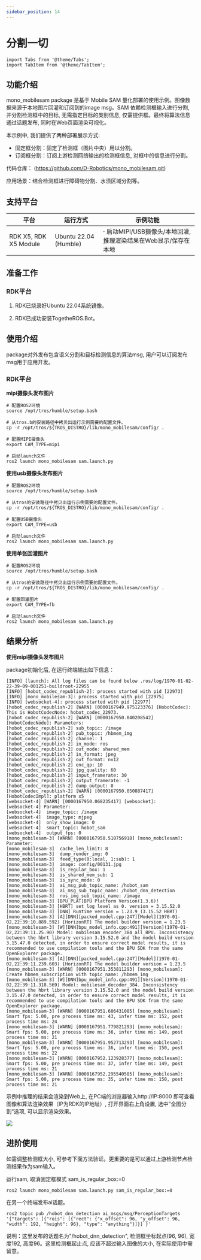 ```yaml
---
sidebar_position: 14
---
```

# 分割一切

```mdx-code-block
import Tabs from '@theme/Tabs';
import TabItem from '@theme/TabItem';
```

## 功能介绍

mono_mobilesam package 是基于 Mobile SAM 量化部署的使用示例。图像数据来源于本地图片回灌和订阅到的image msg。SAM 依赖检测框输入进行分割, 并分割检测框中的目标, 无需指定目标的类别信息, 仅需提供框。最终将算法信息通过话题发布, 同时在Web页面渲染可视化。

本示例中, 我们提供了两种部署展示方式:
- 固定框分割：固定了检测框（图片中央）用以分割。
- 订阅框分割：订阅上游检测网络输出的检测框信息, 对框中的信息进行分割。

代码仓库： (https://github.com/D-Robotics/mono_mobilesam.git)

应用场景：结合检测框进行障碍物分割、水渍区域分割等。

## 支持平台

| 平台                  | 运行方式     | 示例功能                                                     |
| --------------------- | ------------ | ------------------------------------------------------------ |
| RDK X5, RDK X5 Module | Ubuntu 22.04 (Humble) | · 启动MIPI/USB摄像头/本地回灌, 推理渲染结果在Web显示/保存在本地 |

## 准备工作

### RDK平台

1. RDK已烧录好Ubuntu 22.04系统镜像。

2. RDK已成功安装TogetheROS.Bot。

## 使用介绍

package对外发布包含语义分割和目标检测信息的算法msg, 用户可以订阅发布msg用于应用开发。

### RDK平台

**mipi摄像头发布图片**

<Tabs groupId="tros-distro">

<TabItem value="humble" label="Humble">

```shell
# 配置ROS2环境
source /opt/tros/humble/setup.bash

# 从tros.b的安装路径中拷贝出运行示例需要的配置文件。
cp -r /opt/tros/${TROS_DISTRO}/lib/mono_mobilesam/config/ .

# 配置MIPI摄像头
export CAM_TYPE=mipi

# 启动launch文件
ros2 launch mono_mobilesam sam.launch.py 
```

</TabItem>

</Tabs>

**使用usb摄像头发布图片**

<Tabs groupId="tros-distro">

<TabItem value="humble" label="Humble">

```shell
# 配置ROS2环境
source /opt/tros/humble/setup.bash

# 从tros的安装路径中拷贝出运行示例需要的配置文件。
cp -r /opt/tros/${TROS_DISTRO}/lib/mono_mobilesam/config/ .

# 配置USB摄像头
export CAM_TYPE=usb

# 启动launch文件
ros2 launch mono_mobilesam sam.launch.py 
```

</TabItem>

</Tabs>

**使用单张回灌图片**

<Tabs groupId="tros-distro">

<TabItem value="humble" label="Humble">

```shell
# 配置ROS2环境
source /opt/tros/humble/setup.bash

# 从tros的安装路径中拷贝出运行示例需要的配置文件。
cp -r /opt/tros/${TROS_DISTRO}/lib/mono_mobilesam/config/ .

# 配置回灌图片
export CAM_TYPE=fb

# 启动launch文件
ros2 launch mono_mobilesam sam.launch.py 
```

</TabItem>

</Tabs>

## 结果分析

**使用mipi摄像头发布图片**

package初始化后, 在运行终端输出如下信息：

```
[INFO] [launch]: All log files can be found below .ros/log/1970-01-02-22-39-09-001251-buildroot-22955
[INFO] [hobot_codec_republish-2]: process started with pid [22973]
[INFO] [mono_mobilesam-3]: process started with pid [22975]
[INFO] [websocket-4]: process started with pid [22977]
[hobot_codec_republish-2] [WARN] [0000167949.975123376] [HobotCodec]: This is HobotCodecNode: hobot_codec_22973.
[hobot_codec_republish-2] [WARN] [0000167950.040208542] [HobotCodecNode]: Parameters:
[hobot_codec_republish-2] sub_topic: /image
[hobot_codec_republish-2] pub_topic: /hbmem_img
[hobot_codec_republish-2] channel: 1
[hobot_codec_republish-2] in_mode: ros
[hobot_codec_republish-2] out_mode: shared_mem
[hobot_codec_republish-2] in_format: jpeg
[hobot_codec_republish-2] out_format: nv12
[hobot_codec_republish-2] enc_qp: 10
[hobot_codec_republish-2] jpg_quality: 60
[hobot_codec_republish-2] input_framerate: 30
[hobot_codec_republish-2] output_framerate: -1
[hobot_codec_republish-2] dump_output: 0
[hobot_codec_republish-2] [WARN] [0000167950.050887417] [HobotCodecImpl]: platform x5
[websocket-4] [WARN] [0000167950.068235417] [websocket]:
[websocket-4] Parameter:
[websocket-4]  image_topic: /image
[websocket-4]  image_type: mjpeg
[websocket-4]  only_show_image: 0
[websocket-4]  smart_topic: hobot_sam
[websocket-4]  output_fps: 0
[mono_mobilesam-3] [WARN] [0000167950.510756918] [mono_mobilesam]: Parameter:
[mono_mobilesam-3]  cache_len_limit: 8
[mono_mobilesam-3]  dump_render_img: 0
[mono_mobilesam-3]  feed_type(0:local, 1:sub): 1
[mono_mobilesam-3]  image: config/00131.jpg
[mono_mobilesam-3]  is_regular_box: 1
[mono_mobilesam-3]  is_shared_mem_sub: 1
[mono_mobilesam-3]  is_sync_mode: 0
[mono_mobilesam-3]  ai_msg_pub_topic_name: /hobot_sam
[mono_mobilesam-3]  ai_msg_sub_topic_name: /hobot_dnn_detection
[mono_mobilesam-3]  ros_img_sub_topic_name: /image
[mono_mobilesam-3] [BPU_PLAT]BPU Platform Version(1.3.6)!
[mono_mobilesam-3] [HBRT] set log level as 0. version = 3.15.52.0
[mono_mobilesam-3] [DNN] Runtime version = 1.23.9_(3.15.52 HBRT)
[mono_mobilesam-3] [A][DNN][packed_model.cpp:247][Model](1970-01-02,22:39:10.889.592) [HorizonRT] The model builder version = 1.23.5
[mono_mobilesam-3] [W][DNN]bpu_model_info.cpp:491][Version](1970-01-02,22:39:11.25.90) Model: mobilesam_encoder_384_all_BPU. Inconsistency between the hbrt library version 3.15.52.0 and the model build version 3.15.47.0 detected, in order to ensure correct model results, it is recommended to use compilation tools and the BPU SDK from the same OpenExplorer package.
[mono_mobilesam-3] [A][DNN][packed_model.cpp:247][Model](1970-01-02,22:39:11.239.603) [HorizonRT] The model builder version = 1.23.5
[mono_mobilesam-3] [WARN] [0000167951.353811293] [mono_mobilesam]: Create hbmem_subscription with topic_name: /hbmem_img
[mono_mobilesam-3] [W][DNN]bpu_model_info.cpp:491][Version](1970-01-02,22:39:11.318.569) Model: mobilesam_decoder_384. Inconsistency between the hbrt library version 3.15.52.0 and the model build version 3.15.47.0 detected, in order to ensure correct model results, it is recommended to use compilation tools and the BPU SDK from the same OpenExplorer package.
[mono_mobilesam-3] [WARN] [0000167951.606431085] [mono_mobilesam]: Smart fps: 5.00, pre process time ms: 43, infer time ms: 152, post process time ms: 24
[mono_mobilesam-3] [WARN] [0000167951.779821293] [mono_mobilesam]: Smart fps: 5.00, pre process time ms: 36, infer time ms: 149, post process time ms: 21
[mono_mobilesam-3] [WARN] [0000167951.952713293] [mono_mobilesam]: Smart fps: 5.00, pre process time ms: 36, infer time ms: 150, post process time ms: 22
[mono_mobilesam-3] [WARN] [0000167952.123928377] [mono_mobilesam]: Smart fps: 5.00, pre process time ms: 37, infer time ms: 149, post process time ms: 21
[mono_mobilesam-3] [WARN] [0000167952.295540585] [mono_mobilesam]: Smart fps: 5.00, pre process time ms: 35, infer time ms: 150, post process time ms: 21
```

示例中推理的结果会渲染到Web上, 在PC端的浏览器输入http://IP:8000 即可查看图像和算法渲染效果（IP为RDK的IP地址）, 打开界面右上角设置, 选中”全图分割“选项, 可以显示渲染效果。

![](https://rdk-doc.oss-cn-beijing.aliyuncs.com/doc/img/05_Robot_development/03_boxs/function/image/box_adv/render_sam.png)

## 进阶使用

如需调整检测框大小, 可参考下面方法验证。更重要的是可以通过上游检测节点检测结果作为sam输入。

运行sam, 取消固定框模式 sam_is_regular_box:=0
```shell
ros2 launch mono_mobilesam sam.launch.py sam_is_regular_box:=0
```

在另一个终端发布ai话题。
```shell
ros2 topic pub /hobot_dnn_detection ai_msgs/msg/PerceptionTargets '{"targets": [{"rois": [{"rect": {"x_offset": 96, "y_offset": 96, "width": 192, "height": 96}, "type": "anything"}]}] }'
```

说明：这里发布的话题名为"/hobot_dnn_detection", 检测框坐标起点(96, 96), 宽度192, 高度96。这里检测框起止点, 应该不超过输入图像的大小, 在实际使用中需留意。